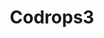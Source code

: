 ---
title: Codrops3
excerpt: Codrops is a web design and development blog that publishes articles and tutorials about the latest web trends, techniques and new possibilities.
type: site
link: https://tympanus.net/codrops/
tags: ui, test1, test2
createdAt: 2019-11-02 11:26:00
---